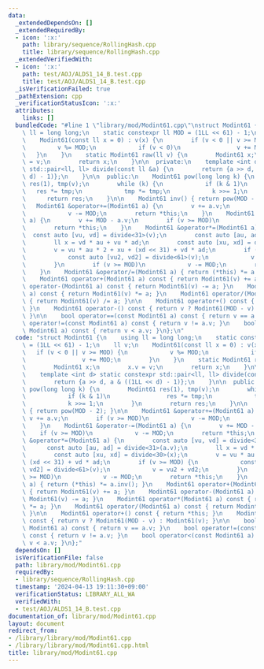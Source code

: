 ```yaml
---
data:
  _extendedDependsOn: []
  _extendedRequiredBy:
  - icon: ':x:'
    path: library/sequence/RollingHash.cpp
    title: library/sequence/RollingHash.cpp
  _extendedVerifiedWith:
  - icon: ':x:'
    path: test/AOJ/ALDS1_14_B.test.cpp
    title: test/AOJ/ALDS1_14_B.test.cpp
  _isVerificationFailed: true
  _pathExtension: cpp
  _verificationStatusIcon: ':x:'
  attributes:
    links: []
  bundledCode: "#line 1 \"library/mod/Modint61.cpp\"\nstruct Modint61 {\n    using\
    \ ll = long long;\n    static constexpr ll MOD = (1LL << 61) - 1;\n    ll v;\n\
    \    Modint61(const ll x = 0) : v(x) {\n        if (v < 0 || v >= MOD) {\n   \
    \         v %= MOD;\n            if (v < 0)\n                v += MOD;\n     \
    \   }\n    }\n    static Modint61 raw(ll v) {\n        Modint61 x;\n        x.v\
    \ = v;\n        return x;\n    }\n\n  private:\n    template <int d> static constexpr\
    \ std::pair<ll, ll> divide(const ll &a) {\n        return {a >> d, a & ((1LL <<\
    \ d) - 1)};\n    }\n\n  public:\n    Modint61 pow(long long k) {\n        Modint61\
    \ res(1), tmp(v);\n        while (k) {\n            if (k & 1)\n             \
    \   res *= tmp;\n            tmp *= tmp;\n            k >>= 1;\n        }\n  \
    \      return res;\n    }\n\n    Modint61 inv() { return pow(MOD - 2); }\n\n \
    \   Modint61 &operator+=(Modint61 a) {\n        v += a.v;\n        if (v >= MOD)\n\
    \            v -= MOD;\n        return *this;\n    }\n    Modint61 &operator-=(Modint61\
    \ a) {\n        v += MOD - a.v;\n        if (v >= MOD)\n            v -= MOD;\n\
    \        return *this;\n    }\n    Modint61 &operator*=(Modint61 a) {\n      \
    \  const auto [vu, vd] = divide<31>(v);\n        const auto [au, ad] = divide<31>(a.v);\n\
    \        ll x = vd * au + vu * ad;\n        const auto [xu, xd] = divide<30>(x);\n\
    \        v = vu * au * 2 + xu + (xd << 31) + vd * ad;\n        if (v >= MOD) {\n\
    \            const auto [vu2, vd2] = divide<61>(v);\n            v = vu2 + vd2;\n\
    \        }\n        if (v >= MOD)\n            v -= MOD;\n        return *this;\n\
    \    }\n    Modint61 &operator/=(Modint61 a) { return (*this) *= a.inv(); }\n\
    \    Modint61 operator+(Modint61 a) const { return Modint61(v) += a; }\n    Modint61\
    \ operator-(Modint61 a) const { return Modint61(v) -= a; }\n    Modint61 operator*(Modint61\
    \ a) const { return Modint61(v) *= a; }\n    Modint61 operator/(Modint61 a) const\
    \ { return Modint61(v) /= a; }\n\n    Modint61 operator+() const { return *this;\
    \ }\n    Modint61 operator-() const { return v ? Modint61(MOD - v) : Modint61(v);\
    \ }\n\n    bool operator==(const Modint61 a) const { return v == a.v; }\n    bool\
    \ operator!=(const Modint61 a) const { return v != a.v; }\n    bool operator<(const\
    \ Modint61 a) const { return v < a.v; }\n};\n"
  code: "struct Modint61 {\n    using ll = long long;\n    static constexpr ll MOD\
    \ = (1LL << 61) - 1;\n    ll v;\n    Modint61(const ll x = 0) : v(x) {\n     \
    \   if (v < 0 || v >= MOD) {\n            v %= MOD;\n            if (v < 0)\n\
    \                v += MOD;\n        }\n    }\n    static Modint61 raw(ll v) {\n\
    \        Modint61 x;\n        x.v = v;\n        return x;\n    }\n\n  private:\n\
    \    template <int d> static constexpr std::pair<ll, ll> divide(const ll &a) {\n\
    \        return {a >> d, a & ((1LL << d) - 1)};\n    }\n\n  public:\n    Modint61\
    \ pow(long long k) {\n        Modint61 res(1), tmp(v);\n        while (k) {\n\
    \            if (k & 1)\n                res *= tmp;\n            tmp *= tmp;\n\
    \            k >>= 1;\n        }\n        return res;\n    }\n\n    Modint61 inv()\
    \ { return pow(MOD - 2); }\n\n    Modint61 &operator+=(Modint61 a) {\n       \
    \ v += a.v;\n        if (v >= MOD)\n            v -= MOD;\n        return *this;\n\
    \    }\n    Modint61 &operator-=(Modint61 a) {\n        v += MOD - a.v;\n    \
    \    if (v >= MOD)\n            v -= MOD;\n        return *this;\n    }\n    Modint61\
    \ &operator*=(Modint61 a) {\n        const auto [vu, vd] = divide<31>(v);\n  \
    \      const auto [au, ad] = divide<31>(a.v);\n        ll x = vd * au + vu * ad;\n\
    \        const auto [xu, xd] = divide<30>(x);\n        v = vu * au * 2 + xu +\
    \ (xd << 31) + vd * ad;\n        if (v >= MOD) {\n            const auto [vu2,\
    \ vd2] = divide<61>(v);\n            v = vu2 + vd2;\n        }\n        if (v\
    \ >= MOD)\n            v -= MOD;\n        return *this;\n    }\n    Modint61 &operator/=(Modint61\
    \ a) { return (*this) *= a.inv(); }\n    Modint61 operator+(Modint61 a) const\
    \ { return Modint61(v) += a; }\n    Modint61 operator-(Modint61 a) const { return\
    \ Modint61(v) -= a; }\n    Modint61 operator*(Modint61 a) const { return Modint61(v)\
    \ *= a; }\n    Modint61 operator/(Modint61 a) const { return Modint61(v) /= a;\
    \ }\n\n    Modint61 operator+() const { return *this; }\n    Modint61 operator-()\
    \ const { return v ? Modint61(MOD - v) : Modint61(v); }\n\n    bool operator==(const\
    \ Modint61 a) const { return v == a.v; }\n    bool operator!=(const Modint61 a)\
    \ const { return v != a.v; }\n    bool operator<(const Modint61 a) const { return\
    \ v < a.v; }\n};"
  dependsOn: []
  isVerificationFile: false
  path: library/mod/Modint61.cpp
  requiredBy:
  - library/sequence/RollingHash.cpp
  timestamp: '2024-04-13 19:11:30+09:00'
  verificationStatus: LIBRARY_ALL_WA
  verifiedWith:
  - test/AOJ/ALDS1_14_B.test.cpp
documentation_of: library/mod/Modint61.cpp
layout: document
redirect_from:
- /library/library/mod/Modint61.cpp
- /library/library/mod/Modint61.cpp.html
title: library/mod/Modint61.cpp
---
```

